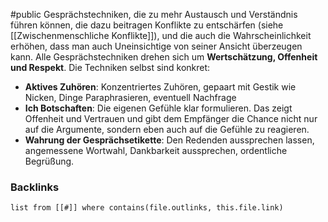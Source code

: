 #public
Gesprächstechniken, die zu mehr Austausch und Verständnis führen können, die dazu beitragen Konflikte zu entschärfen (siehe [[Zwischenmenschliche Konflikte]]), und die auch die Wahrscheinlichkeit erhöhen, dass man auch Uneinsichtige von seiner Ansicht überzeugen kann.
Alle Gesprächstechniken drehen sich um **Wertschätzung, Offenheit und Respekt**. Die Techniken selbst sind konkret:

- **Aktives Zuhören**: Konzentriertes Zuhören, gepaart mit Gestik wie Nicken, Dinge Paraphrasieren, eventuell Nachfrage 
- **Ich Botschaften**: Die eigenen Gefühle klar formulieren. Das zeigt Offenheit und Vertrauen und gibt dem Empfänger die Chance nicht nur auf die Argumente, sondern eben auch auf die Gefühle zu reagieren.
- **Wahrung der Gesprächsetikette**: Den Redenden aussprechen lassen, angemessene Wortwahl, Dankbarkeit aussprechen, ordentliche Begrüßung. 

### Backlinks
```dataview 
list from [[#]] where contains(file.outlinks, this.file.link)
```

